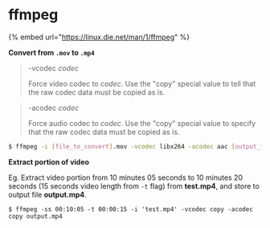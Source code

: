 # ffmpeg

{% embed url="https://linux.die.net/man/1/ffmpeg" %}



**Convert from `.mov` to `.mp4`**

> -vcodec _codec_
>
> Force video codec to _codec_. Use the "copy" special value to tell that the raw codec data must be copied as is.

> -acodec _codec_
>
> Force audio codec to _codec_. Use the "copy" special value to specify that the raw codec data must be copied as is.

```bash
$ ffmpeg -i [file_to_convert].mov -vcodec libx264 -acodec aac [output_file_name].mp4
```



**Extract portion of  video**

Eg. Extract video portion from 10 minutes 05 seconds to 10 minutes 20 seconds (15 seconds video length from `-t` flag) from **test.mp4**, and store to output file **output.mp4**.

```
$ ffmpeg -ss 00:10:05 -t 00:00:15 -i 'test.mp4' -vcodec copy -acodec copy output.mp4
```

